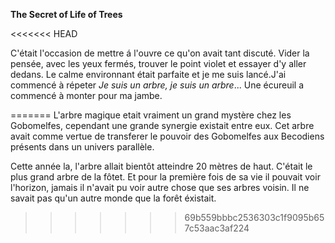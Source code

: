 **The Secret of Life of Trees**

<<<<<<< HEAD

C'était l'occasion de mettre á l'ouvre ce qu'on avait tant discuté. Vider la pensée, avec les yeux fermés, trouver 
le point violet et essayer d'y aller dedans. Le calme environnant était parfaite et je me suis lancé.J'ai commencé 
à répeter *Je suis un arbre, je suis un arbre*... Une écureuil a commencé à monter pour ma jambe. 

=======
L'arbre magique etait vraiment un grand mystère chez les Gobomelfes, cependant une grande synergie existait entre eux. Cet arbre avait comme vertue de transferer le pouvoir des Gobomelfes aux Becodiens présents dans un univers parallèle. 


Cette année la, l'arbre allait bientôt atteindre 20 mètres de haut. C'était le plus grand arbre de la fôtet. Et pour la première fois de sa vie il pouvait voir l'horizon, jamais il n'avait pu voir autre chose que ses arbres voisin. Il ne savait pas qu'un autre monde que la forêt éxistait.   
>>>>>>> 69b559bbbc2536303c1f9095b657c53aac3af224
